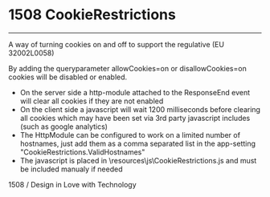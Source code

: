 # 1508 CookieRestrictions
-------
A way of turning cookies on and off to support the regulative (EU 32002L0058) 

By adding the queryparameter allowCookies=on or disallowCookies=on cookies will be disabled or enabled.
			
- On the server side a http-module attached to the ResponseEnd event will clear all cookies if they are not enabled
- On the client side a javascript will wait 1200 milliseconds before clearing all cookies which may have been set via 3rd party javascript includes (such as google analytics)			
- The HttpModule can be configured to work on a limited number of hostnames, just add them as a comma separated list in the app-setting "CookieRestrictions.ValidHostnames"
- The javascript is placed in \resources\js\CookieRestrictions.js and must be included manualy if needed

1508 / Design in Love with Technology
